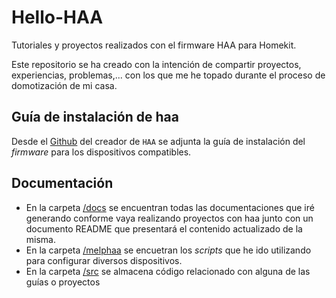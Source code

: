 # Hello-HAA

Tutoriales y proyectos realizados con el firmware HAA para Homekit.

Este repositorio se ha creado con la intención de compartir proyectos, experiencias, problemas,... con los que me he topado durante el proceso de domotización de mi casa.

## Guía de instalación de haa

Desde el [Github](https://github.com/RavenSystem/esp-homekit-devices/wiki/Installation) del creador de `HAA` se adjunta la guía de instalación del _firmware_ para los dispositivos compatibles.

## Documentación

- En la carpeta [/docs](https://github.com/OxDAbit/Hello-HAA/tree/main/docs) se encuentran todas las documentaciones que iré generando conforme vaya realizando proyectos con haa junto con un documento README que presentará el contenido actualizado de la misma.
- En la carpeta [/melphaa](https://github.com/OxDAbit/Hello-HAA/tree/main/melphaa) se encuetran los _scripts_ que he ido utilizando para configurar diversos dispositivos.
- En la carpeta [/src](https://github.com/OxDAbit/Hello-HAA/tree/main/src) se almacena código relacionado con alguna de las guías o proyectos
